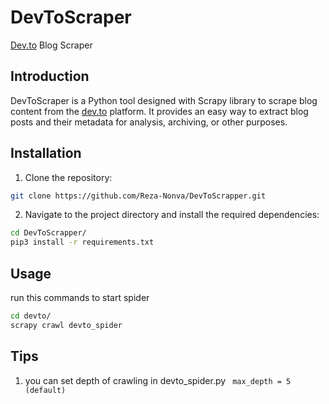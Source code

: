 # DevToScraper

[Dev.to](https://dev.to/) Blog Scraper

## Introduction

DevToScraper is a Python tool designed with Scrapy library to scrape blog content from the [dev.to](https://dev.to/) platform. It provides
an easy way to extract blog posts and their metadata for analysis, archiving, or other purposes.

## Installation

1. Clone the repository:

```bash
git clone https://github.com/Reza-Nonva/DevToScrapper.git
```

2. Navigate to the project directory and install the required dependencies:
```bash
cd DevToScrapper/
pip3 install -r requirements.txt
```
## Usage
run this commands to start spider
```bash
cd devto/
scrapy crawl devto_spider
```
## Tips
1. you can set depth of crawling in devto_spider.py ``` max_depth = 5 (default)```
